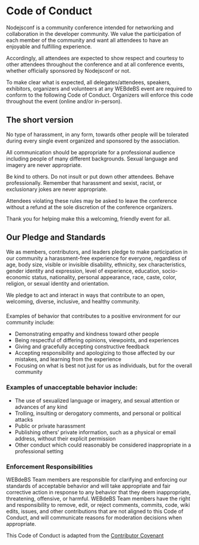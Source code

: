 # Code of Conduct

Nodejsconf is a community conference intended for networking and collaboration in the developer community. We value the participation of each member of the community and want all attendees to have an enjoyable and fulfilling experience. 

Accordingly, all attendees are expected to show respect and courtesy to other attendees throughout the conference and at all conference events, whether officially sponsored by Nodejsconf or not.

To make clear what is expected, all delegates/attendees, speakers, exhibitors, organizers and volunteers at any WEBdeBS event are required to conform to the following Code of Conduct. Organizers will enforce this code throughout the event (online and/or in-person).

## The short version
No type of harassment, in any form, towards other people will be tolerated during every single event organized and sponsored by the association.

All communication should be appropriate for a professional audience including people of many different backgrounds. Sexual language and imagery are never appropriate.

Be kind to others. Do not insult or put down other attendees. Behave professionally. Remember that harassment and sexist, racist, or exclusionary jokes are never appropriate.

Attendees violating these rules may be asked to leave the conference without a refund at the sole discretion of the conference organizers.

Thank you for helping make this a welcoming, friendly event for all.

## Our Pledge and Standards
We as members, contributors, and leaders pledge to make participation in our community a harassment-free experience for everyone, regardless of age, body size, visible or invisible disability, ethnicity, sex characteristics, gender identity and expression, level of experience, education, socio-economic status, nationality, personal appearance, race, caste, color, religion, or sexual identity and orientation.

We pledge to act and interact in ways that contribute to an open, welcoming, diverse, inclusive, and healthy community.

### 
Examples of behavior that contributes to a positive environment for our community include:

* Demonstrating empathy and kindness toward other people
* Being respectful of differing opinions, viewpoints, and experiences
* Giving and gracefully accepting constructive feedback
* Accepting responsibility and apologizing to those affected by our mistakes, and learning from the experience
* Focusing on what is best not just for us as individuals, but for the overall community
  
### Examples of unacceptable behavior include:

* The use of sexualized language or imagery, and sexual attention or advances of any kind
* Trolling, insulting or derogatory comments, and personal or political attacks
* Public or private harassment
* Publishing others’ private information, such as a physical or email address, without their explicit permission
* Other conduct which could reasonably be considered inappropriate in a professional setting

### Enforcement Responsibilities

WEBdeBS Team members are responsible for clarifying and enforcing our standards of acceptable behavior and will take appropriate and fair corrective action in response to any behavior that they deem inappropriate, threatening, offensive, or harmful.
WEBdeBS Team members have the right and responsibility to remove, edit, or reject comments, commits, code, wiki edits, issues, and other contributions that are not aligned to this Code of Conduct, and will communicate reasons for moderation decisions when appropriate.


This Code of Conduct is adapted from the [Contributor Covenant](https://www.contributor-covenant.org/)